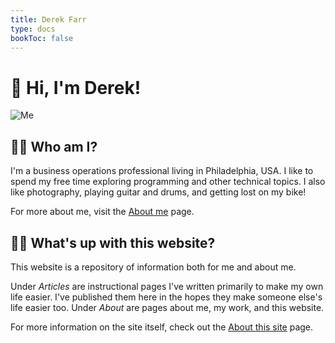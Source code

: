 ```yaml
---
title: Derek Farr
type: docs
bookToc: false
---
```

# 👋  Hi, I'm Derek!

![Me](/images/me.jpeg)

## 💁‍♂️ Who am I?
I'm a business operations professional living in Philadelphia, USA. I like to spend my free time exploring programming and other technical topics. I also like photography, playing guitar and drums, and getting lost on my bike!

For more about me, visit the [About me](https://derekfarr.com/docs/about/about-me) page.


## 👨‍💻 What's up with this website?
This website is a repository of information both for me and about me.


Under _Articles_ are instructional pages I've written primarily to make my own life easier. I've published them here in the hopes they make someone else's life easier too. Under _About_ are pages about me, my work, and this website.

For more information on the site itself, check out the [About this site](https://derekfarr.com/docs/about/about-this-site) page.
